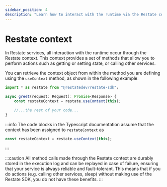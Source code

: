 ```yaml
---
sidebar_position: 4
description: "Learn how to interact with the runtime via the Restate context."
---
```


# Restate context


In Restate services, all interaction with the runtime occur through the Restate context.
This context provides a set of methods that allow you to perform actions such as getting or setting state, or
calling other services.

You can retrieve the context object from within the method you are defining using the `useContext` method, as shown in the following example:

```typescript
import * as restate from "@restatedev/restate-sdk";

async greet(request: Request): Promise<Response> {
    const restateContext = restate.useContext(this);

    //...the rest of your code...
}
```

:::info
The code blocks in the Typescript documentation assume that the context has been assigned to `restateContext` as
```typescript
const restateContext = restate.useContext(this);
```
:::

:::caution 
All method calls made through the Restate context are durably stored in the execution log
and can be replayed in case of failure, ensuring that your service is always reliable and fault-tolerant.
This means that if you do actions (e.g. calling other services, sleep) without making use of the Restate SDK,
you do not have these benefits.
:::